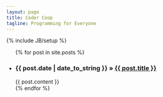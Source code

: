 ```yaml
---
layout: page
title: Coder Coop
tagline: Programming for Everyone
---
```

{% include JB/setup %}

<ul class="posts">
  {% for post in site.posts %}
    <li><h3>{{ post.date | date_to_string }} &raquo; <a href="{{ BASE_PATH }}{{ post.url }}">{{ post.title }}</a></h3> {{ post.content }}</li>
  {% endfor %}
</ul>







